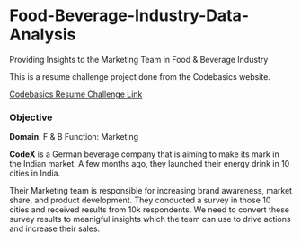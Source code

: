 # Food-Beverage-Industry-Data-Analysis
Providing Insights to the Marketing Team in Food &amp; Beverage Industry

This is a resume challenge project done from the Codebasics website.

[Codebasics Resume Challenge Link](https://codebasics.io/challenge/codebasics-resume-project-challenge)

### Objective 
**Domain**: F & B   Function: Marketing  

**CodeX** is a German beverage company that is aiming to make its mark in the Indian market. A few months ago, they launched their energy drink in 10 cities in India.

Their Marketing team is responsible for increasing brand awareness, market share, and product development. They conducted a survey in those 10 cities and received results from 10k respondents.  We need to convert these survey results to meanigful insights which the team can use to drive actions and increase their sales.



